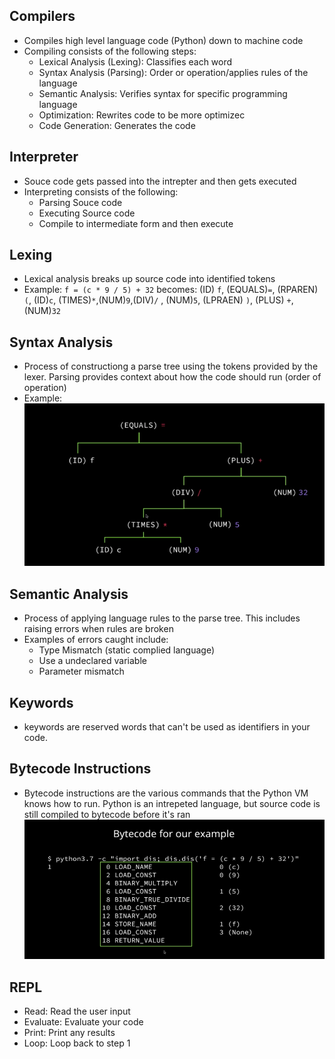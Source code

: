 ## Compilers
- Compiles high level language code (Python) down to machine code
- Compiling consists of the following steps:
    - Lexical Analysis (Lexing):  Classifies each word
    - Syntax Analysis (Parsing):  Order or operation/applies rules of the language
    - Semantic Analysis:  Verifies syntax for specific programming language
    - Optimization:  Rewrites code to be more optimizec
    - Code Generation:  Generates the code

## Interpreter
- Souce code gets passed into the intrepter and then gets executed
- Interpreting consists of the following:
    - Parsing Souce code
    - Executing Source code
    - Compile to intermediate form and then execute

## Lexing
- Lexical analysis breaks up source code into identified tokens
- Example:
    `f = (c * 9 / 5) + 32` becomes:
    (ID) `f`, (EQUALS)`=`, (RPAREN) `(`, (ID)`c`, (TIMES)`*`,(NUM)`9`,(DIV)`/` , (NUM)`5`, (LPRAEN) `)`, (PLUS) `+`,(NUM)`32` 

## Syntax Analysis
- Process of constructiong a parse tree using the tokens provided by the lexer.  Parsing provides context about how the code should run (order of operation)
- Example:
    ![](2021-01-26-07-18-43.png)

## Semantic Analysis
- Process of applying language rules to the parse tree.  This includes raising errors when rules are broken
- Examples of errors caught include:
    - Type Mismatch (static complied language)
    - Use a undeclared variable
    - Parameter mismatch

## Keywords
- keywords are reserved words that can't be used as identifiers in your code.

## Bytecode Instructions
- Bytecode instructions are the various commands that the Python VM knows how to run.  Python is an intrepeted language, but source code is still compiled to bytecode before it's ran
    ![](2021-01-26-07-26-33.png)

## REPL
- Read:  Read the user input
- Evaluate:  Evaluate your code
- Print:  Print any results
- Loop:  Loop back to step 1 